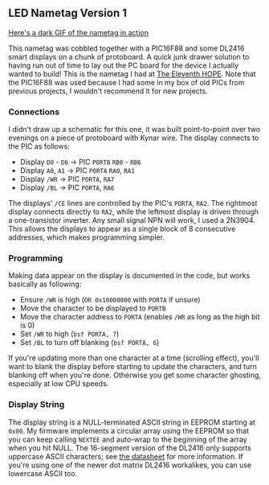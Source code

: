 LED Nametag Version 1
---------------------

[Here's a dark GIF of the nametag in action](https://github.com/chapmajs/nametag/blob/master/v1/nametag_v1.gif)

This nametag was cobbled together with a PIC16F88 and some DL2416 smart displays on a chunk of protoboard. A quick junk drawer solution to having run out of time to lay out the PC board for the device I actually wanted to build! This is the nametag I had at [The Eleventh HOPE](https://hope.net). Note that the PIC16F88 was used because I had some in my box of old PICs from previous projects, I wouldn't recommend it for new projects.

### Connections

I didn't draw up a schematic for this one, it was built point-to-point over two evenings on a piece of protoboard with Kynar wire. The display connects to the PIC as follows:

* Display `D0` - `D6` -> PIC `PORTB` `RB0` - `RB6`
* Display `A0`, `A1` -> PIC `PORTA` `RA0`, `RA1`
* Display `/WR` -> PIC `PORTA`, `RA7`
* Display `/BL` -> PIC `PORTA`, `RA6`

The displays' `/CE` lines are controlled by the PIC's `PORTA`, `RA2`. The rightmost display connects directly to `RA2`, while the leftmost display is driven through a one-transistor inverter. Any small signal NPN will work, I used a 2N3904. This allows the displays to appear as a single block of 8 consecutive addresses, which makes programming simpler.

### Programming

Making data appear on the display is documented in the code, but works basically as following:

* Ensure `/WR` is high (`OR 0x10000000` with `PORTA` if unsure)
* Move the character to be displayed to `PORTB`
* Move the character address to `PORTA` (enables `/WR` as long as the high bit is 0)
* Set `/WR` to high (`bsf PORTA, 7`)
* Set `/BL` to turn off blanking (`bsf PORTA, 6`)

If you're updating more than one character at a time (scrolling effect), you'll want to blank the display before starting to update the characters, and turn blanking off when you're done. Otherwise you get some character ghosting, especially at low CPU speeds.

### Display String

The display string is a NULL-terminated ASCII string in EEPROM starting at `0x00`. My firmware implements a circular array using the EEPROM so that you can keep calling `NEXTEE` and auto-wrap to the beginning of the array when you hit NULL. The 16-segment version of the DL2416 only supports uppercase ASCII characters; see [the datasheet](https://github.com/chapmajs/nametag/blob/master/datasheets/DL2416.pdf) for more information. If you're using one of the newer dot matrix DL2416 workalikes, you can use lowercase ASCII too.